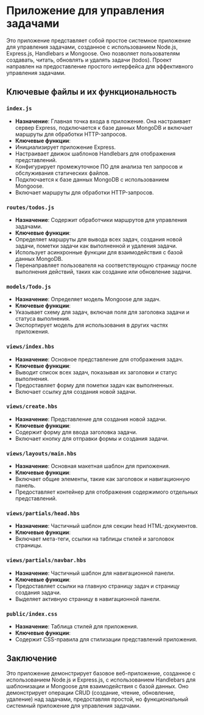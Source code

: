 # Приложение для управления задачами

Это приложение представляет собой простое системное приложение для управления задачами, созданное с использованием Node.js, Express.js, Handlebars и Mongoose. Оно позволяет пользователям создавать, читать, обновлять и удалять задачи (todos). Проект направлен на предоставление простого интерфейса для эффективного управления задачами.

## Ключевые файлы и их функциональность

### `index.js`
- **Назначение**: Главная точка входа в приложение. Она настраивает сервер Express, подключается к базе данных MongoDB и включает маршруты для обработки HTTP-запросов.
- **Ключевые функции**:
 - Инициализирует приложение Express.
 - Настраивает движок шаблонов Handlebars для отображения представлений.
 - Конфигурирует промежуточное ПО для анализа тел запросов и обслуживания статических файлов.
 - Подключается к базе данных MongoDB с использованием Mongoose.
 - Включает маршруты для обработки HTTP-запросов.

### `routes/todos.js`
- **Назначение**: Содержит обработчики маршрутов для управления задачами.
- **Ключевые функции**:
 - Определяет маршруты для вывода всех задач, создания новой задачи, пометки задачи как выполненной и удаления задачи.
 - Использует асинхронные функции для взаимодействия с базой данных MongoDB.
 - Перенаправляет пользователя на соответствующую страницу после выполнения действий, таких как создание или обновление задачи.

### `models/Todo.js`
- **Назначение**: Определяет модель Mongoose для задач.
- **Ключевые функции**:
 - Указывает схему для задач, включая поля для заголовка задачи и статуса выполнения.
 - Экспортирует модель для использования в других частях приложения.

### `views/index.hbs`
- **Назначение**: Основное представление для отображения задач.
- **Ключевые функции**:
 - Выводит список всех задач, показывая их заголовки и статус выполнения.
 - Предоставляет форму для пометки задач как выполненных.
 - Включает ссылку для создания новой задачи.

### `views/create.hbs`
- **Назначение**: Представление для создания новой задачи.
- **Ключевые функции**:
 - Содержит форму для ввода заголовка задачи.
 - Включает кнопку для отправки формы и создания задачи.

### `views/layouts/main.hbs`
- **Назначение**: Основная макетная шаблон для приложения.
- **Ключевые функции**:
 - Включает общие элементы, такие как заголовок и навигационную панель.
 - Предоставляет контейнер для отображения содержимого отдельных представлений.

### `views/partials/head.hbs`
- **Назначение**: Частичный шаблон для секции head HTML-документов.
- **Ключевые функции**:
 - Включает мета-теги, ссылки на таблицы стилей и заголовок страницы.

### `views/partials/navbar.hbs`
- **Назначение**: Частичный шаблон для навигационной панели.
- **Ключевые функции**:
 - Предоставляет ссылки на главную страницу задач и страницу создания задачи.
 - Выделяет активную страницу в навигационной панели.

### `public/index.css`
- **Назначение**: Таблица стилей для приложения.
- **Ключевые функции**:
 - Содержит CSS-правила для стилизации представлений приложения.

## Заключение

Это приложение демонстрирует базовое веб-приложение, созданное с использованием Node.js и Express.js, с использованием Handlebars для шаблонизации и Mongoose для взаимодействия с базой данных. Оно демонстрирует операции CRUD (создание, чтение, обновление, удаление) над задачами, предоставляя простой, но функциональный системный приложение для управления задачами.
